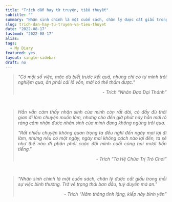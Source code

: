 ```yaml
---
title: "Trích dẫn hay từ truyện, tiểu thuyết"
subtitle: ""
summary: "Nhân sinh chính là một cuốn sách, chân lý được cất giấu trong mỗi sự việc bình thường. Trở về trạng thái ban đầu, tuỳ duyên mà an."
slug: trich-dan-hay-tu-truyen-va-tieu-thuyet
date: "2022-08-17"
lastmod: "2022-08-17"
alias:
tags:
  - My Diary
featured: yes
layout: single-sidebar
draft: no
---
```


<!-- <blockquote>
<p style = "text-align: justify"><i>Sample</i></p>
<p style = "text-align: right"><em><i>Author</i></em></p>
</blockquote> 
</br>
-->

<blockquote>
<p style = "text-align: justify"><i>"Có một số việc, mặc dù biết trước kết quả, nhưng chỉ có tự mình trải nghiệm qua, ăn phải cái lỗ vốn, mới có thể thấm được."</i></p>
<p style = "text-align: right"><i>- Trích “Nhân Đạo Đại Thánh”</i></p>
</blockquote> 
</br>

<blockquote>
<p style = "text-align: justify"><i>Hắn vẫn cảm thấy nhân sinh của mình còn rất dài, có đầy đủ thời gian đi làm chuyện muốn làm, nhưng cho đến giờ phút này hắn mới rõ ràng cảm nhận được nhân sinh của mình đang không ngừng trôi qua.</i></p>
<p style = "text-align: justify"><i>"Rất nhiều chuyện không quan trọng ta đều nghĩ đến ngày mai lại đi làm, nhưng nếu có một ngày, ngày mai không cách nào lại đến, ta sẽ như thế nào đi phân phối cuộc đời mình cuối cùng hai mươi bốn tiếng."</i></p>
<p style = "text-align: right"><i>- Trích “Ta Hệ Chữa Trị Trò Chơi”</i></p>
</blockquote> 
</br>

<blockquote>
<p style = "text-align: justify"><i>"Nhân sinh chính là một cuốn sách, chân lý được cất giấu trong mỗi sự việc bình thường. Trở về trạng thái ban đầu, tuỳ duyên mà an."</i></p>
<p style = "text-align: right"><i>- Trích “Năm tháng tĩnh lặng, kiếp này bình yên”</i></p>
</blockquote> 
</br>
